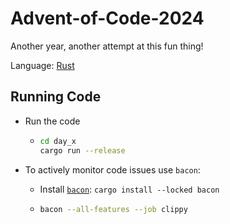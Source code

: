 # Advent-of-Code-2024

Another year, another attempt at this fun thing!

Language: [Rust](https://www.rust-lang.org/)

## Running Code

- Run the code

  - ```sh
    cd day_x
    cargo run --release
    ```

- To actively monitor code issues use `bacon`:

  - Install [`bacon`](https://github.com/Canop/bacon): `cargo install --locked bacon`

  - ```sh
    bacon --all-features --job clippy
    ```
